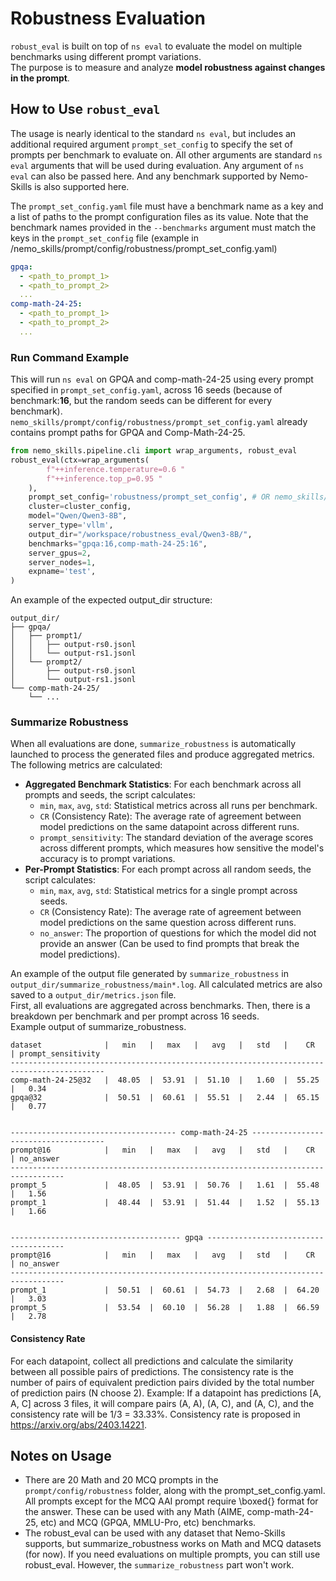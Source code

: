 # Robustness Evaluation
`robust_eval` is built on top of `ns eval` to evaluate the model on multiple benchmarks using different prompt variations.</br>
 The purpose is to measure and analyze **model robustness against changes in the prompt**.


## How to Use `robust_eval`

The usage is nearly identical to the standard `ns eval`, but includes an additional required argument `prompt_set_config` to specify the set of prompts per benchmark to evaluate on. All other arguments are standard `ns eval` arguments that will be used during evaluation. Any argument of `ns eval` can also be passed here. And any benchmark supported by Nemo-Skills is also supported here.

The `prompt_set_config.yaml` file must have a benchmark name as a key and a list of paths to the prompt configuration files as its value.
Note that the benchmark names provided in the `--benchmarks` argument must match the keys in the `prompt_set_config` file (example in /nemo_skills/prompt/config/robustness/prompt_set_config.yaml)

```yaml
gpqa:
  - <path_to_prompt_1>
  - <path_to_prompt_2>
  ...
comp-math-24-25:
  - <path_to_prompt_1>
  - <path_to_prompt_2>
  ...
```

### Run Command Example
This will run `ns eval` on GPQA and comp-math-24-25 using every prompt specified in `prompt_set_config.yaml`, across 16 seeds (because of benchmark:**16**, but the random seeds can be different for every benchmark). `nemo_skills/prompt/config/robustness/prompt_set_config.yaml` already contains prompt paths for GPQA and Comp-Math-24-25.

```python
from nemo_skills.pipeline.cli import wrap_arguments, robust_eval
robust_eval(ctx=wrap_arguments(
        f"++inference.temperature=0.6 "
        f"++inference.top_p=0.95 "
    ),
    prompt_set_config='robustness/prompt_set_config', # OR nemo_skills/prompt/config/robutness/prompt_set_config OR absolute path to .yaml file
    cluster=cluster_config,
    model="Qwen/Qwen3-8B",
    server_type='vllm',
    output_dir="/workspace/robustness_eval/Qwen3-8B/",
    benchmarks="gpqa:16,comp-math-24-25:16",
    server_gpus=2,
    server_nodes=1,
    expname='test',
)
```

An example of the expected output_dir structure:
```
output_dir/
├── gpqa/
│   ├── prompt1/
│   │   ├── output-rs0.jsonl
│   │   └── output-rs1.jsonl
│   └── prompt2/
│       ├── output-rs0.jsonl
│       └── output-rs1.jsonl
└── comp-math-24-25/
    └── ...
```

### Summarize Robustness
When all evaluations are done, `summarize_robustness` is automatically launched to process the generated files and produce aggregated metrics.
The following metrics are calculated:
*   **Aggregated Benchmark Statistics**: For each benchmark across all prompts and seeds, the script calculates:
    *   `min`, `max`, `avg`, `std`: Statistical metrics across all runs per benchmark.
    *   `CR` (Consistency Rate): The average rate of agreement between model predictions on the same datapoint across different runs.
    *   `prompt_sensitivity`: The standard deviation of the average scores across different prompts, which measures how sensitive the model's accuracy is to prompt variations.
*   **Per-Prompt Statistics**: For each prompt across all random seeds, the script calculates:
    *   `min`, `max`, `avg`, `std`: Statistical metrics for a single prompt across seeds.
    *   `CR` (Consistency Rate): The average rate of agreement between model predictions on the same question across different runs.
    *   `no_answer`: The proportion of questions for which the model did not provide an answer (Can be used to find prompts that break the model predictions).

An example of the output file generated by `summarize_robustness` in `output_dir/summarize_robustness/main*.log`. All calculated metrics are also saved to a `output_dir/metrics.json` file. </br>
First, all evaluations are aggregated across benchmarks. Then, there is a breakdown per benchmark and per prompt across 16 seeds. </br>
Example output of summarize_robustness.

```
dataset              |   min   |   max   |   avg   |   std   |    CR   | prompt_sensitivity
-------------------------------------------------------------------------------------------
comp-math-24-25@32   |  48.05  |  53.91  |  51.10  |   1.60  |  55.25  |   0.34
gpqa@32              |  50.51  |  60.61  |  55.51  |   2.44  |  65.15  |   0.77


------------------------------------- comp-math-24-25 -------------------------------------
prompt@16            |   min   |   max   |   avg   |   std   |    CR   | no_answer
----------------------------------------------------------------------------------
prompt_5             |  48.05  |  53.91  |  50.76  |   1.61  |  55.48  |   1.56
prompt_1             |  48.44  |  53.91  |  51.44  |   1.52  |  55.13  |   1.66


-------------------------------------- gpqa --------------------------------------
prompt@16            |   min   |   max   |   avg   |   std   |    CR   | no_answer
----------------------------------------------------------------------------------
prompt_1             |  50.51  |  60.61  |  54.73  |   2.68  |  64.20  |   3.03
prompt_5             |  53.54  |  60.10  |  56.28  |   1.88  |  66.59  |   2.78
```

#### Consistency Rate
 For each datapoint, collect all predictions and calculate the similarity between all possible pairs of predictions.
 The consistency rate is the number of pairs of equivalent prediction pairs divided by the total number of prediction pairs (N choose 2).
 Example: If a datapoint has predictions [A, A, C] across 3 files, it will compare pairs (A, A), (A, C), and (A, C), and the consistency rate will be 1/3 = 33.33%.
 Consistency rate is proposed in https://arxiv.org/abs/2403.14221.

## Notes on Usage
- There are 20 Math and 20 MCQ prompts in the `prompt/config/robustness` folder, along with the prompt_set_config.yaml. All prompts except for the MCQ AAI prompt require \boxed{} format for the answer. These can be used with any Math (AIME, comp-math-24-25, etc) and MCQ (GPQA, MMLU-Pro, etc) benchmarks.
- The robust_eval can be used with any dataset that Nemo-Skills supports, but summarize_robustness works on Math and MCQ datasets (for now). If you need evaluations on multiple prompts, you can still use robust_eval. However, the `summarize_robustness` part won't work.
